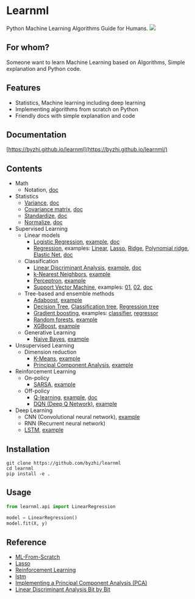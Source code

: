 # Learnml

Python Machine Learning Algorithms Guide for Humans. ![](https://img.shields.io/badge/python-3.6+-blue.svg)

## For whom?

Someone want to learn Machine Learning based on Algorithms, Simple explanation and Python code.

## Features

- Statistics, Machine learning including deep learning
- Implementing algorithms from scratch on Python
- Friendly docs with simple explanation and code

## Documentation

[https://byzhi.github.io/learnml](https://byzhi.github.io/learnml/)

## Contents

- Math
  - Notation, [doc](https://byzhi.github.io/learnml/math/notation.md)
- Statistics
  - [Variance](https://github.com/byzhi/learnml/blob/master/learnml/utils/stats.py#L16), [doc](https://byzhi.github.io/learnml/statistics/variance.html)
  - [Covariance matrix](https://github.com/byzhi/learnml/blob/master/learnml/utils/stats.py#L6), [doc](https://byzhi.github.io/learnml/statistics/covariance_matrix.html)
  - [Standardize](https://github.com/byzhi/learnml/blob/master/learnml/utils/stats.py#L24), [doc](https://byzhi.github.io/learnml/statistics/standardize.html)
  - [Normalize](https://github.com/byzhi/learnml/blob/master/learnml/utils/stats.py#L35), [doc](https://byzhi.github.io/learnml/statistics/normalize.html)
- Supervised Learning
  - Linear models
    - [Logistic Regression](./learnml/supervised/logistic_regression.py), [example](./examples/example_LogisticRegression.py), [doc](https://byzhi.github.io/learnml/supervised/logistic_regression.html)
    - [Regression](./learnml/supervised/regression.py), examples: [Linear](./examples/example_LinearRegression.py), [Lasso](./examples/example_LassoRegression.py), [Ridge](./examples/example_RidgeRegression.py), [Polynomial ridge](./examples/example_PolynomialRidgeRegression.py), [Elastic Net](./examples/example_ElasticNet.py), [doc](https://byzhi.github.io/learnml/supervised/linear_regression.html)
  - Classification
    - [Linear Discriminant Analysis](./learnml/supervised/linear_discriminant_analysis.py), [example](./examples/example_PCA_LDA.py), [doc](https://byzhi.github.io/learnml/supervised/linear_discriminant_analysis.html)
    - [k-Nearest Neighbors](./learnml/supervised/k_nearest_neighbors.py), [example](./examples/example_KNeighborsClassifier.py)
    - [Perceptron](./learnml/supervised/perceptron.py), [example](./examples/example_Perceptron.py)
    - [Support Vector Machine](./learnml/supervised/support_vector_machine.py), examples: [01](./examples/example_svm.py), [02](./examples/example_svm_02.py), [doc](https://byzhi.github.io/learnml/supervised/support_vector_machine.html)
  - Tree-based and ensemble methods
    - [Adaboost](./learnml/supervised/adaboost.py), [example](./examples/example_Adaboost.py)
    - [Decision Tree](./learnml/supervised/decision_tree.py), [Classification tree](./examples/example_ClassificationTree.py), [Regression tree](./examples/example_RegressionTree.py)
    - [Gradient boosting](./learnml/supervised/gradient_boosting.py), examples: [classifier](./examples/example_GradientBoostingClassifier.py), [regressor](./examples/example_GradientBoostingRegressor.py)
    - [Random forests](./learnml/supervised/random_forest.py), [example](./examples/example_RandomForestClassifier.py)
    - [XGBoost](./learnml/supervised/xgboost.py), [example](./examples/example_XGBoost.py)
  - Generative Learning
    - [Naive Bayes](./learnml/supervised/naive_bayes.py), [example](./examples/example_GaussianNB.py)
- Unsupervised Learning
  - Dimension reduction
    - [K-Means](./learnml/unsupervised/kmeans.py), [example](./examples/example_KMeans.py)
    - [Principal Component Analysis](./learnml/unsupervised/principal_component_analysis.py), [example](./examples/example_PCA_LDA.py)
- Reinforcement Learning
  - On-policy
    - [SARSA](./learnml/reinforcement/qlsarsa/base.py), [example](./examples/example_SARSA.py)
  - Off-policy
    - [Q-learning](./learnml/reinforcement/qlsarsa/base.py), [example](./examples/example_QLearning.py), [doc](https://byzhi.github.io/learnml/reinforcement/q_learning.html)
    - [DQN (Deep Q Network)](./learnml/reinforcement/dqn/DeepQNetwork.py), [example](./examples/example_DeepQNetwork.py)
- Deep Learning
  - CNN (Convolutional neural network), [example](./examples/example_CNN.py)
  - RNN (Recurrent neural network)
  - [LSTM](./learnml/deep/lstm.py), [example](./examples/example_Lstm.py)


## Installation
```
git clone https://github.com/byzhi/learnml
cd learnml
pip install -e .
```

## Usage
```python
from learnml.api import LinearRegression

model = LinearRegression()
model.fit(X, y)
```

## Reference

- [ML-From-Scratch](https://github.com/eriklindernoren/ML-From-Scratch)
- [Lasso](https://github.com/satopirka/Lasso)
- [Reinforcement Learning](https://github.com/rlcode/reinforcement-learning)
- [lstm](https://github.com/nicodjimenez/lstm)
- [Implementing a Principal Component Analysis (PCA)](https://sebastianraschka.com/Articles/2014_pca_step_by_step.html)
- [Linear Discriminant Analysis Bit by Bit](https://sebastianraschka.com/Articles/2014_python_lda.html)